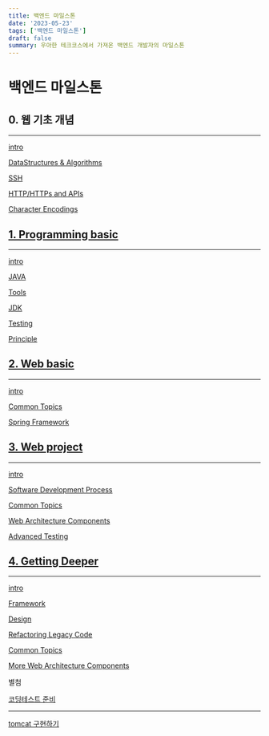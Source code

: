 ```yaml
---
title: 백엔드 마일스톤
date: '2023-05-23'
tags: ['백엔드 마일스톤']
draft: false
summary: 우아한 테크코스에서 가져온 백엔드 개발자의 마일스톤
---
```


# 백엔드 마일스톤

## 0. 웹 기초 개념

---

[intro]()

[DataStructures & Algorithms]()

[SSH]()

[HTTP/HTTPs and APIs]()

[Character Encodings]()

## [1. Programming basic]()

---

[intro]()

[JAVA]()

[Tools]()

[JDK]()

[Testing]()

[Principle]()

## [2. Web basic]()

---

[intro]()

[Common Topics]()

[Spring Framework]()

## [3. Web project]()

---

[intro]()

[Software Development Process]()

[Common Topics]()

[Web Architecture Components]()

[Advanced Testing]()

## [4. Getting Deeper]()

---

[intro]()

[Framework]()

[Design]()

[Refactoring Legacy Code]()

[Common Topics]()

[More Web Architecture Components](https://www.notion.so/9e532fb0c6944fe6a39fa77e67f5d14d)

별첨

[코딩테스트 준비]()

---

[tomcat 구현하기]()
